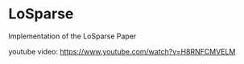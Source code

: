 # LoSparse
Implementation of the LoSparse Paper

youtube video: https://www.youtube.com/watch?v=H8RNFCMVELM
